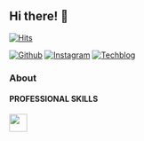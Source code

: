 ## Hi there! 👋

[![Hits](https://hits.seeyoufarm.com/api/count/incr/badge.svg?url=https%3A%2F%2Fgithub.com%2Fgjbae1212%2Fhit-counter)](https://hits.seeyoufarm.com)    

[![Github](http://img.shields.io/badge/-Github-black?style=flat-square&logo=github&link=https://github.com/chajinjoo)](https://github.com/chajinjoo)     [![Instagram](http://img.shields.io/badge/-Instagram-pink?style=flat-square&logo=instagram&link=https://www.instagram.com/chacha__dev/)](https://www.instagram.com/chacha__dev/)     [![Techblog](http://img.shields.io/badge/-Tech%20blog-2CA5E0?style=flat-square&logo=Bloglovin#E4405F&link=https://chajinjoo.netlify.app/)](https://chajinjoo.netlify.app/)

### About

#### PROFESSIONAL SKILLS
<img height="32" width="32" src="https://cdn.jsdelivr.net/npm/simple-icons@v3/icons/[Vue,js].svg" />
